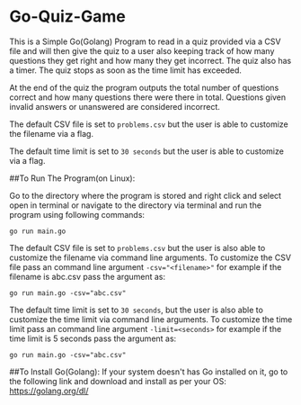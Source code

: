 # Go-Quiz-Game

This is a Simple Go(Golang) Program to read in a quiz provided via a CSV file and will then give the quiz to a user also keeping track of how many questions they get right and how many they get incorrect.
The quiz also has a timer. The quiz stops as soon as the time limit has exceeded.

At the end of the quiz the program outputs the total number of questions correct and how many questions there were there in total. Questions given invalid answers or unanswered are considered incorrect.

The default CSV file is set to `problems.csv` but the user is able to customize the filename via a flag.

The default time limit is set to `30 seconds` but the user is able to customize via a flag.



##To Run The Program(on Linux):

Go to the directory where the program is stored and right click and select open in terminal or navigate to the directory via terminal and run the program using following commands:

```go run main.go```

The default CSV file is set to `problems.csv` but the user is also able to customize the filename via command line arguments.
To customize the CSV file pass an command line argument `-csv="<filename>"` for example if the filename is abc.csv pass the argument as: 

```go run main.go -csv="abc.csv"```

The default time limit is set to `30 seconds`, but the user is also able to customize the time limit via command line arguments.
To customize the time limit pass an command line argument `-limit=<seconds>` for example if the time limit is 5 seconds pass the argument as:

```go run main.go -csv="abc.csv"```



##To Install Go(Golang):
If your system doesn't has Go installed on it, go to the following link and download and install as per your OS:
https://golang.org/dl/
